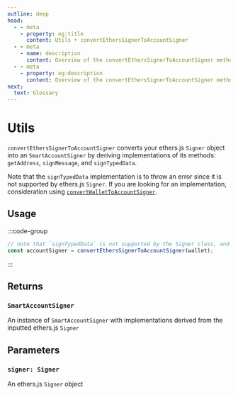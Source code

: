 ```yaml
---
outline: deep
head:
  - - meta
    - property: og:title
      content: Utils • convertEthersSignerToAccountSigner
  - - meta
    - name: description
      content: Overview of the convertEthersSignerToAccountSigner method in aa-ethers
  - - meta
    - property: og:description
      content: Overview of the convertEthersSignerToAccountSigner method in aa-ethers
next:
  text: Glossary
---
```


# Utils

`convertEthersSignerToAccountSigner` converts your ethers.js `Signer` object into an `SmartAccountSigner` by deriving implementations of its methods: `getAddress`, `signMessage`, and `signTypedData`.

Note that the `signTypedData` implementation is to throw an error since it is not supported by ethers.js `Signer`. If you are looking for an implementation, consideration using [`convertWalletToAccountSigner`](/packages/aa-ethers/utils/convertWalletToAccountSigner).

## Usage

:::code-group

```ts [example.ts]
// note that `signTypedData` is not supported by the Signer class, and so this util method cannot derive an implementation of said method for LocalAccountSigner
const accountSigner = convertEthersSignerToAccountSigner(wallet);
```

:::

## Returns

### `SmartAccountSigner`

An instance of `SmartAccountSigner` with implementations derived from the inputted ethers.js `Signer`

## Parameters

### `signer: Signer`

An ethers.js `Signer` object
